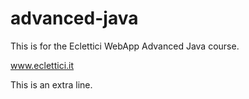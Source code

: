 # advanced-java
This is for the Eclettici WebApp Advanced Java course.

www.eclettici.it

This is an extra line.


